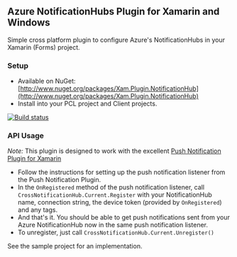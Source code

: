 ## Azure NotificationHubs Plugin for Xamarin and Windows

Simple cross platform plugin to configure Azure's NotificationHubs in your Xamarin (Forms) project.

### Setup
* Available on NuGet: [http://www.nuget.org/packages/Xam.Plugin.NotificationHub](http://www.nuget.org/packages/Xam.Plugin.NotificationHub)
* Install into your PCL project and Client projects.


[![Build status](https://ci.appveyor.com/api/projects/status/584wph2uyyqsgif9?svg=true)](https://ci.appveyor.com/project/saadfarooq/notificationhubplugin)

### API Usage
*Note:* This plugin is designed to work with the excellent [Push Notification Plugin for Xamarin](https://github.com/rdelrosario/xamarin-plugins/tree/master/PushNotification)
- Follow the instructions for setting up the push notification listener from the Push Notification Plugin.
- In the `OnRegistered` method of the push notification listener, call `CrossNotificationHub.Current.Register`
with your NotificationHub name, connection string, the device token (provided by `OnRegistered`) and any tags.
- And that's it. You should be able to get push notifications sent from your Azure NotificationHub now in the 
same push notification listener.
- To unregister, just call `CrossNotificationHub.Current.Unregister()`

See the sample project for an implementation.

